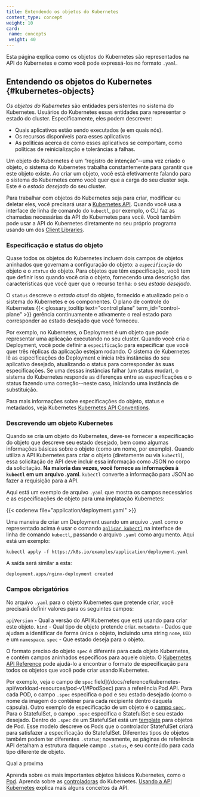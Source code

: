 ```yaml
---
title: Entendendo os objetos do Kubernetes
content_type: concept
weight: 10
card:
 name: concepts
 weight: 40
---
```

 
<!-- overview -->
Esta página explica como os objetos do Kubernetes são representados na API do Kubernetes e como você pode expressá-los no formato `.yaml`.
 
<!-- body -->
## Entendendo os objetos do Kubernetes  {#kubernetes-objects}
 
*Os objetos do Kubernetes* são entidades persistentes no sistema do Kubernetes. Usuários do Kubernetes essas entidades para representar o estado do cluster. Especificamente, eles podem descrever:
 
* Quais aplicativos estão sendo executados (e em quais nós).
* Os recursos disponíveis para esses aplicativos
* As políticas acerca de como esses aplicativos se comportam, como políticas de reinicialização e tolerâncias a falhas.

 
Um objeto do Kubernetes é um “registro de intenção”--uma vez criado o objeto, o sistema do Kubernetes trabalha constantemente para garantir que este objeto existe. Ao criar um objeto, você está efetivamente falando para o sistema do Kubernetes como você quer que a carga do seu cluster seja. Este é o *estado desejado* do seu cluster.
 
Para trabalhar com objetos do Kubernetes seja para criar, modificar ou deletar eles, você precisará usar a [Kubernetes API](/docs/concepts/overview/kubernetes-api/). Quando você usa a interface de linha de comando do  `kubectl`, por exemplo, o CLI faz as chamadas necessárias da API do Kubernetes para você. Você também pode usar a API do Kubernetes diretamente no seu próprio programa usando um dos [Client Libraries](/docs/reference/using-api/client-libraries/).
 


### Especificação e status do objeto
 
Quase todos os objetos do Kubernetes incluem dois campos de objetos aninhados que governam a configuração do objeto: a *`especificação`* do objeto e o *`status`* do objeto. Para objetos que têm especificação, você tem que definir isso quando você cria o objeto, fornecendo uma descrição das características que você quer que o recurso tenha: o seu _estado desejado_.
 
O `status` descreve o _estado atual_ do objeto,  fornecido e atualizado pelo o sistema do Kubernetes e os componentes. O plano de controle do Kubernetes {{< glossary_tooltip text="control plane" term_id="control-plane" >}} gerência continuamente e ativamente o real estado para corresponder ao estado desejado que você forneceu.
 
 
Por exemplo, no Kubernetes, o Deployment é um objeto que pode representar uma aplicação executando no seu cluster. Quando você cria o Deployment, você pode definir a `especificação` para especificar que você quer três réplicas da aplicação estejam rodando. O sistema de Kubernetes lê as especificações do Deployment e inicia três instâncias do seu aplicativo desejado, atualizando o status  para corresponder às suas especificações. Se uma dessas instâncias falhar (um status mudar), o sistema do Kubernetes responde as diferenças entre as especificações e o status fazendo uma correção--neste caso, iniciando uma instância de substituição.
 
Para mais informações sobre especificações do objeto, status e metadados, veja Kubernetes [Kubernetes API Conventions](https://git.k8s.io/community/contributors/devel/sig-architecture/api-conventions.md).
 




### Descrevendo um objeto Kubernetes

Quando se cria um objeto do Kubernetes, deve-se fornecer a especificação do objeto que descreve seu estado desejado, bem como algumas informações básicas sobre o objeto (como um nome, por exemplo). Quando utiliza a API Kubernetes para criar o objeto (diretamente ou via `kubectl`), essa solicitação de API deve incluir essa informação como JSON no corpo da solicitação. **Na maioria das vezes, você fornece as informações à `kubectl` em um arquivo .yaml**. `kubectl` converte a informação para JSON ao fazer a requisição para a API.

Aqui está um exemplo de arquivo `.yaml` que mostra os campos necessários e as especificações de objeto para uma implatação Kubernetes:


{{< codenew file="application/deployment.yaml" >}}

Uma maneira de criar um Deployment usando um arquivo `.yaml` como o representado acima é usar o comando [`aplicar kubectl`](/docs/reference/generated/kubectl/kubectl-commands#apply
) na interface de linha de comando `kubectl`, passando o arquivo `.yaml` como argumento. Aqui está um exemplo:

```shell
kubectl apply -f https://k8s.io/examples/application/deployment.yaml
```

A saída será similar a esta:

```
deployment.apps/nginx-deployment created
```

### Campos obrigatórios

No arquivo `.yaml` para o objeto Kubernetes que pretende criar, você precisará definir valores para os seguintes campos:

`apiVersion` - Qual a versão do API Kubernetes que está usando para criar este objeto.
`kind` - Qual tipo de objeto pretende criar.
`metadata` - Dados que ajudam a identificar de forma única o objeto, incluindo uma string `nome`, `UID` e um `namespace`.
`spec` - Que estado deseja para o objeto.

O formato preciso do objeto `spec` é diferente para cada objeto Kubernetes, e contém campos aninhados específicos para aquele objeto. O [Kubernetes API Reference](/docs/reference/kubernetes-api/
) pode ajudá-lo a encontrar o formato de especificação para todos os objetos que você pode criar usando Kubernetes. 
 
 
Por exemplo, veja o campo de `spec` field](/docs/reference/kubernetes-api/workload-resources/pod-v1/#PodSpec) para a referência Pod API. Para cada POD, o campo `.spec` especifica o pod e seu estado desejado (como o nome da imagem do contêiner para cada recipiente dentro daquela cápsula). Outro exemplo de especificação de um objeto é o [campo `spec` ](/docs/reference/kubernetes-api/workload-resources/stateful-set-v1/#StatefulSetSpec). Para o StatefulSet, o campo `.spec` especifica o StatefulSet e seu estado desejado. Dentro do `.spec` de um StatefulSet está um [template](/docs/concepts/workloads/pods/#pod-templates) para objetos de Pod. Esse modelo descreve os Pods que o controlador StatefulSet criará para satisfazer a especificação do StatefulSet. Diferentes tipos de objetos também podem ter diferentes `.status`; novamente, as páginas de referência API detalham a estrutura daquele campo `.status`, e seu conteúdo para cada tipo diferente de objeto.
 
 


Qual a proxima 

Aprenda sobre os mais importantes objetos básicos Kubernetes, como o [Pod](/docs/concepts/workloads/pods).
Aprenda sobre as [controladoras](/docs/concepts/architecture/controller/) do Kubernetes.
[Usando a API Kubernetes](/docs/reference/using-api) explica mais alguns conceitos da API.


